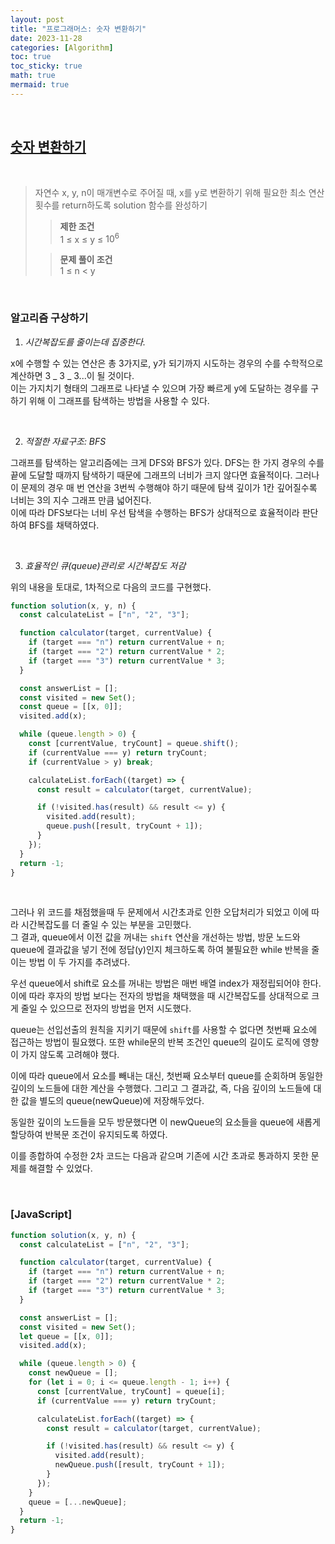 ```yaml
---
layout: post
title: "프로그래머스: 숫자 변환하기"
date: 2023-11-28
categories: [Algorithm]
toc: true
toc_sticky: true
math: true
mermaid: true
---
```


<br>

## [**숫자 변환하기**](https://school.programmers.co.kr/learn/courses/30/lessons/154538)

<br>

> 자연수 x, y, n이 매개변수로 주어질 때, x를 y로 변환하기 위해 필요한 최소 연산 횟수를 return하도록 solution 함수를 완성하기
>
> > **제한 조건**  
> > 1 ≤ x ≤ y ≤ $10^6$
>
> > **문제 풀이 조건**  
> > 1 ≤ n < y

<br>

### **알고리즘 구상하기**

1. _시간복잡도를 줄이는데 집중한다._

x에 수행할 수 있는 연산은 총 3가지로, y가 되기까지 시도하는 경우의 수를 수학적으로 계산하면 3 _ 3 _ 3...이 될 것이다.  
 이는 가지치기 형태의 그래프로 나타낼 수 있으며 가장 빠르게 y에 도달하는 경우를 구하기 위해 이 그래프를 탐색하는 방법을 사용할 수 있다.

<br>

2. _적절한 자료구조: BFS_

그래프를 탐색하는 알고리즘에는 크게 DFS와 BFS가 있다.
DFS는 한 가지 경우의 수를 끝에 도달할 때까지 탐색하기 때문에 그래프의 너비가 크지 않다면 효율적이다. 그러나 이 문제의 경우 매 번 연산을 3번씩 수행해야 하기 때문에 탐색 깊이가 1칸 깊어질수록 너비는 3의 지수 그래프 만큼 넓어진다.  
 이에 따라 DFS보다는 너비 우선 탐색을 수행하는 BFS가 상대적으로 효율적이라 판단하여 BFS를 채택하였다.

<br>

3. _효율적인 큐(queue)관리로 시간복잡도 저감_

위의 내용을 토대로, 1차적으로 다음의 코드를 구현했다.

```javascript
function solution(x, y, n) {
  const calculateList = ["n", "2", "3"];

  function calculator(target, currentValue) {
    if (target === "n") return currentValue + n;
    if (target === "2") return currentValue * 2;
    if (target === "3") return currentValue * 3;
  }

  const answerList = [];
  const visited = new Set();
  const queue = [[x, 0]];
  visited.add(x);

  while (queue.length > 0) {
    const [currentValue, tryCount] = queue.shift();
    if (currentValue === y) return tryCount;
    if (currentValue > y) break;

    calculateList.forEach((target) => {
      const result = calculator(target, currentValue);

      if (!visited.has(result) && result <= y) {
        visited.add(result);
        queue.push([result, tryCount + 1]);
      }
    });
  }
  return -1;
}
```

<br>

그러나 위 코드를 채점했을때 두 문제에서 시간초과로 인한 오답처리가 되었고 이에 따라 시간복잡도를 더 줄일 수 있는 부분을 고민했다.  
 그 결과, queue에서 이전 값을 꺼내는 `shift` 연산을 개선하는 방법, 방문 노드와 queue에 결과값을 넣기 전에 정답(y)인지 체크하도록 하여 불필요한 while 반복을 줄이는 방법 이 두 가지를 추려냈다.

우선 queue에서 shift로 요소를 꺼내는 방법은 매번 배열 index가 재정립되어야 한다. 이에 따라 후자의 방법 보다는 전자의 방법을 채택했을 때 시간복잡도를 상대적으로 크게 줄일 수 있으므로 전자의 방법을 먼저 시도했다.

queue는 선입선출의 원칙을 지키기 때문에 `shift`를 사용할 수 없다면 첫번째 요소에 접근하는 방법이 필요했다. 또한 while문의 반복 조건인 queue의 길이도 로직에 영향이 가지 않도록 고려해야 했다.

이에 따라 queue에서 요소를 빼내는 대신, 첫번째 요소부터 queue를 순회하며 동일한 깊이의 노드들에 대한 계산을 수행했다. 그리고 그 결과값, 즉, 다음 깊이의 노드들에 대한 값을 별도의 queue(newQueue)에 저장해두었다.

동일한 깊이의 노드들을 모두 방문했다면 이 newQueue의 요소들을 queue에 새롭게 할당하여 반복문 조건이 유지되도록 하였다.

이를 종합하여 수정한 2차 코드는 다음과 같으며 기존에 시간 초과로 통과하지 못한 문제를 해결할 수 있었다.

<br>

### [JavaScript]

```javascript
function solution(x, y, n) {
  const calculateList = ["n", "2", "3"];

  function calculator(target, currentValue) {
    if (target === "n") return currentValue + n;
    if (target === "2") return currentValue * 2;
    if (target === "3") return currentValue * 3;
  }

  const answerList = [];
  const visited = new Set();
  let queue = [[x, 0]];
  visited.add(x);

  while (queue.length > 0) {
    const newQueue = [];
    for (let i = 0; i <= queue.length - 1; i++) {
      const [currentValue, tryCount] = queue[i];
      if (currentValue === y) return tryCount;

      calculateList.forEach((target) => {
        const result = calculator(target, currentValue);

        if (!visited.has(result) && result <= y) {
          visited.add(result);
          newQueue.push([result, tryCount + 1]);
        }
      });
    }
    queue = [...newQueue];
  }
  return -1;
}
```

<br>
